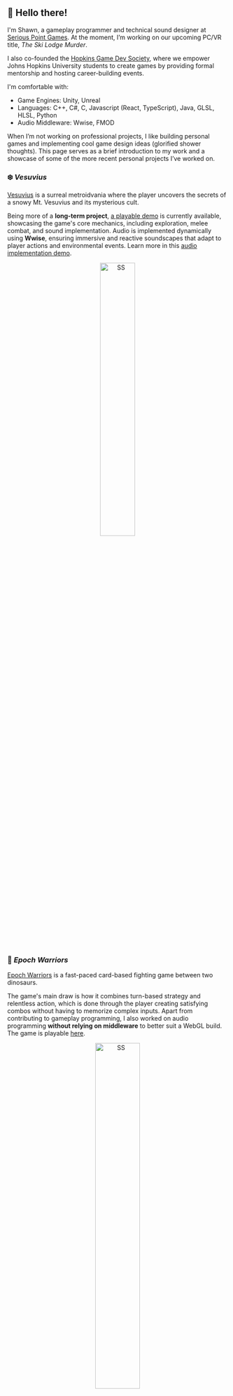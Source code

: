 ## 👋 Hello there!
I'm Shawn, a gameplay programmer and technical sound designer at [Serious Point Games](https://www.seriouspointgames.com/). At the moment, I’m working on our upcoming PC/VR title, *The Ski Lodge Murder*. 

I also co-founded the [Hopkins Game Dev Society](https://www.hopkinsgamedevsociety.com/), where we empower Johns Hopkins University students to create games by providing formal mentorship and hosting career-building events.

I'm comfortable with:
- Game Engines: Unity, Unreal
- Languages: C++, C#, C, Javascript (React, TypeScript), Java, GLSL, HLSL, Python
- Audio Middleware: Wwise, FMOD

When I’m not working on professional projects, I like building personal games and implementing cool game design ideas (glorified shower thoughts). This page serves as a brief introduction to my work and a showcase of some of the more recent personal projects I’ve worked on.

### ❄️ _Vesuvius_
[Vesuvius](https://github.com/L1Ryx/Vesuvius) is a surreal metroidvania where the player uncovers the secrets of a snowy Mt. Vesuvius and its mysterious cult.  

Being more of a **long-term project**, [a playable demo](https://l1ryx.itch.io/vesuvius) is currently available, showcasing the game's core mechanics, including exploration, melee combat, and sound implementation. Audio is implemented dynamically using **Wwise**, ensuring immersive and reactive soundscapes that adapt to player actions and environmental events. Learn more in this [audio implementation demo](https://play.reelcrafter.com/aG3LGNytSIGzhQa5dXnDBA).

<p align="center">
  <img src="https://imgur.com/KuhF3AO.png" alt="SS" width="40%"> 
</p> 

### 🦖 _Epoch Warriors_
[Epoch Warriors](https://github.com/dgardner01/epochwarriors) is a fast-paced card-based fighting game between two dinosaurs.  

The game's main draw is how it combines turn-based strategy and relentless action, which is done through the player creating satisfying combos without having to memorize complex inputs. Apart from contributing to gameplay programming, I also worked on audio programming **without relying on middleware** to better suit a WebGL build. The game is playable [here](https://freakflaggames.itch.io/epoch-warriors). 
  
<p align="center">
  <img src=imgur.com/HCLC5nR.png" alt="SS" width="45%">  
</p> 

### 🪵 _Adam's Room_
[Adam's Room](https://github.com/L1Ryx/Adams-Room) is a survival game set in a single forest clearing with rogue-like elements. Your only goal is to collect logs scattered around the map to keep the fire in the center burning.  

Each playthrough offers unique combinations of merchant items and hazardous events. Random events, such as wildfires or heavy winds, keep the player on edge, with the events becoming more weird and unsettling as the night goes on. A playable demo is still in the works, but here is a [video demo](https://www.youtube.com/watch?v=_hSjNKDpxdY).  

<p align="center">
  <img src="https://imgur.com/NfuNTzh.png" alt="SS" width="45%">  
</p> 

<!--
**L1Ryx/L1Ryx** is a ✨ _special_ ✨ repository because its `README.md` (this file) appears on your GitHub profile.

Here are some ideas to get you started:

- 🔭 I’m currently working on ...
- 🌱 I’m currently learning ...
- 👯 I’m looking to collaborate on ...
- 🤔 I’m looking for help with ...
- 💬 Ask me about ...
- 📫 How to reach me: ...
- 😄 Pronouns: ...
- ⚡ Fun fact: ...
-->
